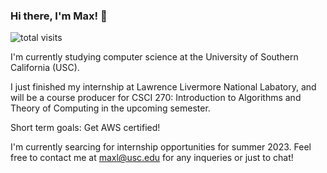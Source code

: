 ### Hi there, I'm Max! 👋 
![total visits](https://visitor-badge.laobi.icu/badge?page_id=bruhjuice.bruhjuice)

I'm currently studying computer science at the University of Southern California (USC).

I just finished my internship at Lawrence Livermore National Labatory, and will be a course producer for CSCI 270: Introduction to Algorithms and Theory of  Computing in the upcoming semester.  

Short term goals: Get AWS certified! 

I'm currently searcing for internship opportunities for summer 2023. 
Feel free to contact me at maxl@usc.edu for any inqueries or just to chat!

<!--

Here are some ideas to get you started:

- 🔭 I’m currently working on ...
- 🌱 I’m currently learning ...
- 👯 I’m looking to collaborate on ...
- 🤔 I’m looking for help with ...
- 💬 Ask me about ...
- 📫 How to reach me: ...
- 😄 Pronouns: ...
- ⚡ Fun fact: ...
-->
